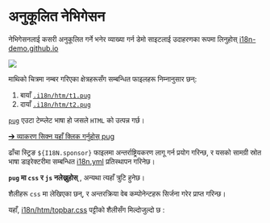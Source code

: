 # अनुकूलित नेभिगेसन

नेभिगेसनलाई कसरी अनुकूलित गर्ने भनेर व्याख्या गर्न डेमो साइटलाई उदाहरणका रूपमा लिनुहोस् [i18n-demo.github.io](//i18n-demo.github.io)

![](https://p.3ti.site/1731036697.avif)

माथिको चित्रमा नम्बर गरिएका क्षेत्रहरूसँग सम्बन्धित फाइलहरू निम्नानुसार छन्:

1. बायाँ [`.i18n/htm/t1.pug`](https://github.com/i18n-site/demo.i18n.site/blob/main/.i18n/htm/t1.pug)
2. दायाँ [`.i18n/htm/t2.pug`](https://github.com/i18n-site/demo.i18n.site/blob/main/.i18n/htm/t2.pug)

[`pug`](https://pugjs.org) एउटा टेम्प्लेट भाषा हो जसले `HTML` को उत्पन्न गर्छ।

[➔ व्याकरण सिक्न यहाँ क्लिक गर्नुहोस् pug](https://pugjs.org)

ढाँचा स्ट्रिङ `${I18N.sponsor}` फाइलमा अन्तर्राष्ट्रियकरण लागू गर्न प्रयोग गरिन्छ, र यसको सामग्री स्रोत भाषा डाइरेक्टरीमा सम्बन्धित [i18n.yml](https://github.com/i18n-site/demo.i18n.site/blob/main/en/i18n.yml) प्रतिस्थापन गरिनेछ।

**`pug` मा `css` र `js` नलेख्नुहोस्** , अन्यथा त्यहाँ त्रुटि हुनेछ।

शैलीहरू `css` मा लेखिएका छन्, र अन्तरक्रिया वेब कम्पोनेन्टहरू सिर्जना गरेर प्राप्त गरिन्छ।

यहाँ, [i18n/htm/topbar.css](https://github.com/i18n-site/demo.i18n.site/blob/main/.i18n/htm/topbar.css) पट्टीको शैलीसँग मिल्दोजुल्दो छ :